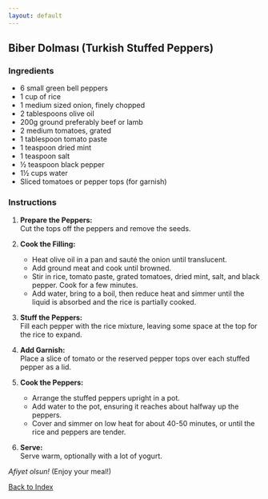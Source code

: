```yaml
---
layout: default
---
```


## Biber Dolması (Turkish Stuffed Peppers)

### Ingredients
- 6 small green bell peppers
- 1 cup of rice
- 1 medium sized onion, finely chopped
- 2 tablespoons olive oil
- 200g ground preferably beef or lamb
- 2 medium tomatoes, grated
- 1 tablespoon tomato paste
- 1 teaspoon dried mint
- 1 teaspoon salt
- ½ teaspoon black pepper
- 1½ cups water
- Sliced tomatoes or pepper tops (for garnish)

### Instructions
1. **Prepare the Peppers:**  
   Cut the tops off the peppers and remove the seeds.

2. **Cook the Filling:**  
   - Heat olive oil in a pan and sauté the onion until translucent.
   - Add ground meat and cook until browned.
   - Stir in rice, tomato paste, grated tomatoes, dried mint, salt, and black pepper. Cook for a few minutes.
   - Add water, bring to a boil, then reduce heat and simmer until the liquid is absorbed and the rice is partially cooked.

3. **Stuff the Peppers:**  
   Fill each pepper with the rice mixture, leaving some space at the top for the rice to expand.

4. **Add Garnish:**  
   Place a slice of tomato or the reserved pepper tops over each stuffed pepper as a lid.

5. **Cook the Peppers:**  
   - Arrange the stuffed peppers upright in a pot.
   - Add water to the pot, ensuring it reaches about halfway up the peppers.
   - Cover and simmer on low heat for about 40-50 minutes, or until the rice and peppers are tender.

6. **Serve:**  
   Serve warm, optionally with a lot of yogurt.

*Afiyet olsun!* (Enjoy your meal!)


[Back to Index](../)
